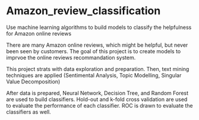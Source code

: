 # Amazon_review_classification
Use machine learning algorithms to build models to classify the helpfulness for Amazon online reviews

There are many Amazon online reviews, which might be helpful, but never been seen by customers.
The goal of this project is to create models to imprvoe the online reviews recommandation system.

This project strats with data exploration and preparation.
Then, text mining techniques are applied (Sentimental Analysis, Topic Modelling, Singular Value Decomposition)

After data is prepared, Neural Network, Decision Tree, and Random Forest are used to build classifiers.
Hold-out and k-fold cross validation are used to evaluate the performance of each classifier.
ROC is drawn to evaluate the classifiers as well.

